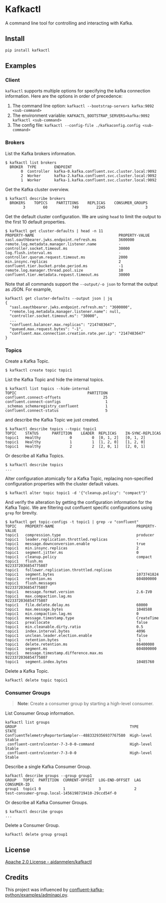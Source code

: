 <!-- [![PyPI](https://img.shields.io/pypi/v/kafkactl_py.svg)](https://pypi.org/project/kafkactl-py/)
[![Dockerhub](https://img.shields.io/docker/v/aidanmelen/kafkactl-py?color=blue&label=docker%20build)](https://hub.docker.com/r/aidanmelen/kafkactl-py)
[![Tests](https://github.com/aidanmelen/kafkactl-py/actions/workflows/tests.yaml/badge.svg)](https://github.com/aidanmelen/kafkactl-py/actions/workflows/tests.yaml)
[![Coverage Status](https://coveralls.io/repos/github/aidanmelen/kafkactl-py/badge.svg?branch=main)](https://coveralls.io/github/aidanmelen/kafkactl-py?branch=main) -->

# Kafkactl

A command line tool for controlling and interacting with Kafka.
## Install

```bash
pip install kafkactl
```

## Examples

### Client

`kafkactl` supports multiple options for specifying the kafka connection information. Here are the options in order of precedence:

1. The command line option: `kafkactl --bootstrap-servers kafka:9092 <sub-command>`
2. The environment variable: `KAFKACTL_BOOTSTRAP_SERVERS=kafka:9092 kafkactl <sub-command>`
3. The config file: `kafkactl --config-file ./kafkaconfig.config <sub-command>`

### Brokers

List the Kafka brokers information.

```console
$ kafkactl list brokers
  BROKER  TYPE        ENDPOINT
       0  Controller  kafka-0.kafka.confluent.svc.cluster.local:9092
       2  Worker      kafka-2.kafka.confluent.svc.cluster.local:9092
       1  Worker      kafka-1.kafka.confluent.svc.cluster.local:9092
```

Get the Kafka cluster overview.

```console
$ kafkactl describe brokers
  BROKERS    TOPICS    PARTITIONS    REPLICAS    CONSUMER_GROUPS
        3        60           749        2245                  3
```

Get the default cluster configuration. We are using `head` to limit the output to the first 10 default properties.

```console
$ kafkactl get cluster-defaults | head -n 11
PROPERTY-NAME                                      PROPERTY-VALUE
sasl.oauthbearer.jwks.endpoint.refresh.ms          3600000
remote.log.metadata.manager.listener.name          -
controller.socket.timeout.ms                       30000
log.flush.interval.ms                              -
controller.quorum.request.timeout.ms               2000
min.insync.replicas                                2
confluent.tier.bucket.probe.period.ms              -1
remote.log.manager.thread.pool.size                10
confluent.tier.metadata.request.timeout.ms         30000
```

Note that all commands support the `--output/-o json` to format the output as JSON. For example,

```console
kafkactl get cluster-defaults --output json | jq
{
  "sasl.oauthbearer.jwks.endpoint.refresh.ms": "3600000",
  "remote.log.metadata.manager.listener.name": null,
  "controller.socket.timeout.ms": "30000",
  ...
  "confluent.balancer.max.replicas": "2147483647",
  "queued.max.request.bytes": "-1",
  "confluent.max.connection.creation.rate.per.ip": "2147483647"
}
```

### Topics

Create a Kafka Topic.

```console
$ kafkactl create topic topic1
```

List the Kafka Topic and hide the internal topics.

```console
$ kafkactl list topics --hide-internal
TOPIC                                PARTITION
confluent.connect-offsets                   25
confluent.connect-configs                    1
_schemas_schemaregistry_confluent            1
confluent.connect-status                     5
```

and describe the Kafka Topic we just created.

```
$ kafkactl describe topics --topic topic1
TOPIC    STATUS      PARTITION    LEADER  REPLICAS    IN-SYNC-REPLICAS
topic1   Healthy             0         0  [0, 1, 2]   [0, 1, 2]
topic1   Healthy             1         1  [1, 2, 0]   [1, 2, 0]
topic1   Healthy             2         2  [2, 0, 1]   [2, 0, 1]
```

Or describe all Kafka Topics.

```console
$ kafkactl describe topics
...
```

Alter configuration atomically for a Kafka Topic, replacing non-specified configuration properties with the cluster default values.

```console
$ kafkactl alter topic topic1 -d '{"cleanup.policy": "compact"}'
```

And verify the alteration by getting the configuration information for the Kafka Topic. We are filtering out confluent specific configurations using `grep` for brevity.

```console
$ kafkactl get topic-configs -t topic1 | grep -v "confluent"
TOPIC    PROPERTY-NAME                                     PROPERTY-VALUE
topic1   compression.type                                  producer
topic1   leader.replication.throttled.replicas             -
topic1   message.downconversion.enable                     true
topic1   min.insync.replicas                               2
topic1   segment.jitter.ms                                 0
topic1   cleanup.policy                                    compact
topic1   flush.ms                                          9223372036854775807
topic1   follower.replication.throttled.replicas           -
topic1   segment.bytes                                     1073741824
topic1   retention.ms                                      604800000
topic1   flush.messages                                    9223372036854775807
topic1   message.format.version                            2.6-IV0
topic1   max.compaction.lag.ms                             9223372036854775807
topic1   file.delete.delay.ms                              60000
topic1   max.message.bytes                                 1048588
topic1   min.compaction.lag.ms                             0
topic1   message.timestamp.type                            CreateTime
topic1   preallocate                                       false
topic1   min.cleanable.dirty.ratio                         0.5
topic1   index.interval.bytes                              4096
topic1   unclean.leader.election.enable                    false
topic1   retention.bytes                                   -1
topic1   delete.retention.ms                               86400000
topic1   segment.ms                                        604800000
topic1   message.timestamp.difference.max.ms               9223372036854775807
topic1   segment.index.bytes                               10485760
```

Delete a Kafka Topic.

```console
kafkactl delete topic topic1
```

### Consumer Groups

>**Note**: Create a consumer group by starting a high-level consumer.

List Consumer Group information.

```
kafkactl list groups
GROUP                                                   TYPE        STATE
ConfluentTelemetryReporterSampler--4883329356937767580  High-level  Stable
_confluent-controlcenter-7-3-0-0-command                High-level  Stable
_confluent-controlcenter-7-3-0-0                        High-level  Stable
```

Describe a single Kafka Consumer Group.

```console
kafkactl describe groups --group group1
GROUP   TOPIC  PARTITION  CURRENT-OFFSET  LOG-END-OFFSET  LAG     CONSUMER-ID
group1  topic1 0          1               3               2       test-consumer-group.local-1456198719410-29ccd54f-0
```

Or describe all Kafka Consumer Groups.

```console
$ kafkactl describe groups
...
```

Delete a Consumer Group.

```console
kafkactl delete group group1
```





## License

[Apache 2.0 License - aidanmelen/kafkactl](https://github.com/aidanmelen/kafkactl/blob/main/README.md)

## Credits

This project was influenced by [confluent-kafka-python/examples/adminapi.py](https://github.com/confluentinc/confluent-kafka-python/blob/master/examples/adminapi.py).
